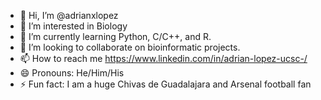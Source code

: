- 👋 Hi, I’m @adrianxlopez
- 👀 I’m interested in Biology
- 🌱 I’m currently learning Python, C/C++, and R.
- 💞️ I’m looking to collaborate on bioinformatic projects. 
- 📫 How to reach me https://www.linkedin.com/in/adrian-lopez-ucsc-/
- 😄 Pronouns: He/Him/His
- ⚡ Fun fact: I am a huge Chivas de Guadalajara and Arsenal football fan

<!---
adrianxlopez/adrianxlopez is a ✨ special ✨ repository because its `README.md` (this file) appears on your GitHub profile.
You can click the Preview link to take a look at your changes.
--->
